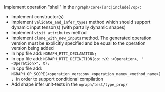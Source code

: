Implement operation "shell" in the `ngraph/core/[src|include]/op/`:
* Implement constructor(s)
* Implement `validate_and_infer_types` method which should support dynamic input tensor(s) (with partially dynamic shapes)
* Implement `visit_attributes` method
* Implement `clone_with_new_inputs` method. The generated operation version must be explicitly specified and be equal to the operation version being added
* In hpp file add: `NGRAPH_RTTI_DECLARATION;`
* In cpp file add: `NGRAPH_RTTI_DEFINITION(op::vX::<Operation>, "<Operation>", X);`
* In cpp file add: `NGRAPH_OP_SCOPE(<operation_version>_<operation_name>_<method_name>);`  in order to support conditional compilation
* Add shape infer unit-tests in the `ngraph/test/type_prop/`